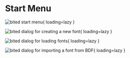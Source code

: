 # Start Menu

![bited start menu](assets/start.png){ loading=lazy }

![bited dialog for creating a new font](assets/new.png){ loading=lazy }

![bited dialog for loading fonts](assets/load.png){ loading=lazy }

![bited dialog for importing a font from BDF](assets/import.png){ loading=lazy }
